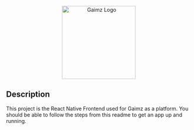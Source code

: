 <p align="center">
  <a href="https://gaimz.io/" target="blank"><img src="https://gaimz.io/wp-content/uploads/2019/11/gaimziologo.png" width="200" alt="Gaimz Logo" /></a>
</p>

  

## Description
This project is the React Native Frontend used for Gaimz as a platform. You should be able to follow the steps from this readme to get an app up and running.
